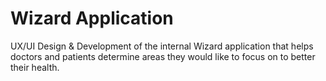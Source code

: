 # Wizard Application
UX/UI Design & Development of the internal Wizard application that helps doctors and patients determine areas they would like to focus on to better their health. 
